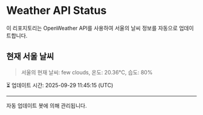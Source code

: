 
# Weather API Status

이 리포지토리는 OpenWeather API를 사용하여 서울의 날씨 정보를 자동으로 업데이트합니다.

## 현재 서울 날씨
> 서울의 현재 날씨: few clouds, 온도: 20.36°C, 습도: 80%

⏳ 업데이트 시간: 2025-09-29 11:45:15 (UTC)

---
자동 업데이트 봇에 의해 관리됩니다.
